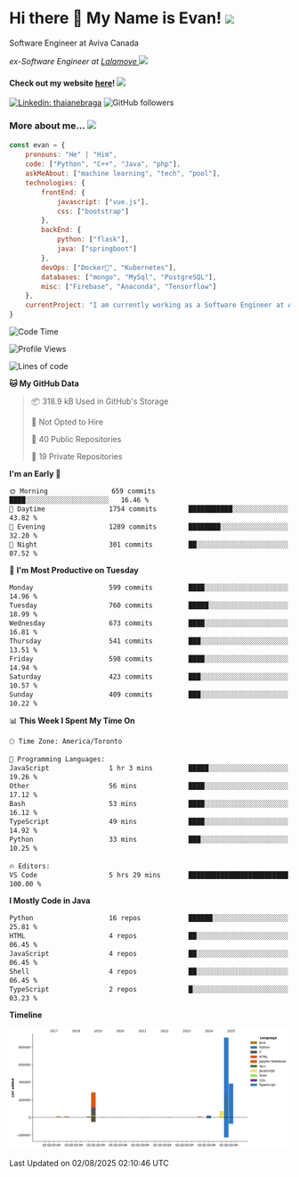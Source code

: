 <h1>Hi there 👋 My Name is Evan!   <img src="https://media.giphy.com/media/10GN73YGycPXQk/giphy.gif" width=50></h1>

<p> Software Engineer at Aviva Canada </p>

<p><em>ex-Software Engineer at <a href="https://www.lalamove.com/hongkong/zh/home">Lalamove </a><img src="https://media.giphy.com/media/HMSLfCl5BsXoQ/giphy.gif" width="60">
</em></p>

<h4>Check out my website <a href="https://hoyeechan.com/">here</a>! <img src="https://media.giphy.com/media/cuPm4p4pClZVC/giphy.gif" width=50></h4>

[![Linkedin: thaianebraga](https://img.shields.io/badge/-Evan-blue?style=flat-square&logo=Linkedin&logoColor=white&link=https://www.linkedin.com/in/ho-yee-chan/)](https://www.linkedin.com/in/ho-yee-chan/)
![GitHub followers](https://img.shields.io/github/followers/hyc121110?label=Follow&style=social)

<!--
**hyc121110/hyc121110** is a ✨ _special_ ✨ repository because its `README.md` (this file) appears on your GitHub profile.

Here are some ideas to get you started:

- 🔭 I’m currently working on ...
- 🌱 I’m currently learning ...
- 👯 I’m looking to collaborate on ...
- 🤔 I’m looking for help with ...
- 💬 Ask me about ...
- 📫 How to reach me: ...
- 😄 Pronouns: ...
- ⚡ Fun fact: ...
-->

<h3> More about me... <img src="https://media.giphy.com/media/Q94xQWspTUkShljj8P/giphy.gif" width=50> </h3>


```javascript
const evan = {
    pronouns: "He" | "Him",
    code: ["Python", "C++", "Java", "php"],
    askMeAbout: ["machine learning", "tech", "pool"],
    technologies: {
        frontEnd: {
            javascript: ["vue.js"],
            css: ["bootstrap"]
        },
        backEnd: {
            python: ["flask"],
            java: ["springboot"]
        },
        devOps: ["Docker🐳", "Kubernetes"],
        databases: ["mongo", "MySql", "PostgreSQL"],
        misc: ["Firebase", "Anaconda", "Tensorflow"]
    },
    currentProject: "I am currently working as a Software Engineer at Aviva Canada",
}
```


<!--START_SECTION:waka-->
![Code Time](http://img.shields.io/badge/Code%20Time-226%20hrs%203%20mins-blue)

![Profile Views](http://img.shields.io/badge/Profile%20Views-0-blue)

![Lines of code](https://img.shields.io/badge/From%20Hello%20World%20I%27ve%20Written-1.7%20million%20lines%20of%20code-blue)

**🐱 My GitHub Data** 

> 📦 318.9 kB Used in GitHub's Storage 
 > 
> 🚫 Not Opted to Hire
 > 
> 📜 40 Public Repositories 
 > 
> 🔑 19 Private Repositories 
 > 
**I'm an Early 🐤** 

```text
🌞 Morning                659 commits         ████░░░░░░░░░░░░░░░░░░░░░   16.46 % 
🌆 Daytime                1754 commits        ███████████░░░░░░░░░░░░░░   43.82 % 
🌃 Evening                1289 commits        ████████░░░░░░░░░░░░░░░░░   32.20 % 
🌙 Night                  301 commits         ██░░░░░░░░░░░░░░░░░░░░░░░   07.52 % 
```
📅 **I'm Most Productive on Tuesday** 

```text
Monday                   599 commits         ████░░░░░░░░░░░░░░░░░░░░░   14.96 % 
Tuesday                  760 commits         █████░░░░░░░░░░░░░░░░░░░░   18.99 % 
Wednesday                673 commits         ████░░░░░░░░░░░░░░░░░░░░░   16.81 % 
Thursday                 541 commits         ███░░░░░░░░░░░░░░░░░░░░░░   13.51 % 
Friday                   598 commits         ████░░░░░░░░░░░░░░░░░░░░░   14.94 % 
Saturday                 423 commits         ███░░░░░░░░░░░░░░░░░░░░░░   10.57 % 
Sunday                   409 commits         ███░░░░░░░░░░░░░░░░░░░░░░   10.22 % 
```


📊 **This Week I Spent My Time On** 

```text
🕑︎ Time Zone: America/Toronto

💬 Programming Languages: 
JavaScript               1 hr 3 mins         █████░░░░░░░░░░░░░░░░░░░░   19.26 % 
Other                    56 mins             ████░░░░░░░░░░░░░░░░░░░░░   17.12 % 
Bash                     53 mins             ████░░░░░░░░░░░░░░░░░░░░░   16.12 % 
TypeScript               49 mins             ████░░░░░░░░░░░░░░░░░░░░░   14.92 % 
Python                   33 mins             ███░░░░░░░░░░░░░░░░░░░░░░   10.25 % 

🔥 Editors: 
VS Code                  5 hrs 29 mins       █████████████████████████   100.00 % 
```

**I Mostly Code in Java** 

```text
Python                   16 repos            ██████░░░░░░░░░░░░░░░░░░░   25.81 % 
HTML                     4 repos             ██░░░░░░░░░░░░░░░░░░░░░░░   06.45 % 
JavaScript               4 repos             ██░░░░░░░░░░░░░░░░░░░░░░░   06.45 % 
Shell                    4 repos             ██░░░░░░░░░░░░░░░░░░░░░░░   06.45 % 
TypeScript               2 repos             █░░░░░░░░░░░░░░░░░░░░░░░░   03.23 % 
```



**Timeline**

![Lines of Code chart](https://raw.githubusercontent.com/hyc121110/hyc121110/master/assets/bar_graph.png)


 Last Updated on 02/08/2025 02:10:46 UTC
<!--END_SECTION:waka-->
